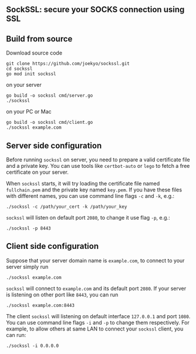 ## SockSSL: secure your SOCKS connection using SSL

## Build from source

Download source code

```shell
git clone https://github.com/joekyo/sockssl.git
cd sockssl
go mod init sockssl
```

on your server

```shell
go build -o sockssl cmd/server.go
./sockssl
```

on your PC or Mac

```shell
go build -o sockssl cmd/client.go
./sockssl example.com
```

## Server side configuration

Before running `sockssl` on server, you need to prepare a valid certificate file and a private key.
You can use tools like `certbot-auto` or `lego` to fetch a free certificate on your server.

When `sockssl` starts, it will try loading the certificate file named `fullchain.pem` and the private key named `key.pem`.
If you have these files with different names, you can use command line flags `-c` and `-k`, e.g.:

```shell
./sockssl -c /path/your_cert -k /path/your_key
```

`sockssl` will listen on default port `2080`, to change it use flag `-p`, e.g.:

```shell
./sockssl -p 8443
```

## Client side configuration

Suppose that your server domain name is `example.com`, to connect to your server simply run

```shell
./sockssl example.com
```

`sockssl` will connect to `example.com` and its default port `2080`. If your server is listening on other port like `8443`, you can run

```shell
./sockssl example.com:8443
```

The client `sockssl` will listening on default interface `127.0.0.1` and port `1080`.
You can use command line flags `-i` and `-p` to change them respectively.
For example, to allow others at same LAN to connect your `sockssl` client, you can run:

```shell
./sockssl -i 0.0.0.0
```

